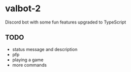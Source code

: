 # valbot-2

Discord bot with some fun features upgraded to TypeScript

## TODO

- status message and description
- pfp
- playing a game
- more commands
